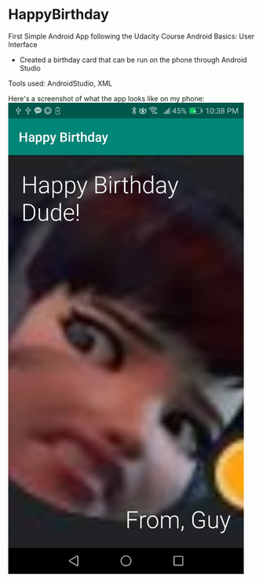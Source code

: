 # HappyBirthday
First Simple Android App following the Udacity Course Android Basics: User Interface
- Created a birthday card that can be run on the phone through Android Studio

Tools used: AndroidStudio, XML

Here's a screenshot of what the app looks like on my phone:
![alt text](https://github.com/agiang96/HappyBirthday/blob/master/hbdscreenshot.jpg)
